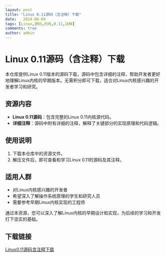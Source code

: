```yaml
---
layout: post
title: "Linux 0.11源码（含注释）下载"
date:   2024-06-09
tags: [Linux,源码,内核,0.11,注释]
comments: true
author: admin
---
```

# Linux 0.11源码（含注释）下载

本仓库提供Linux 0.11版本的源码下载，源码中包含详细的注释，帮助开发者更好地理解Linux内核的早期版本。无需积分即可下载，适合对Linux内核感兴趣的开发者学习和研究。

## 资源内容
- **Linux 0.11源码**：包含完整的Linux 0.11内核源代码。
- **详细注释**：源码中附有详细的注释，解释了关键部分的实现原理和代码逻辑。

## 使用说明
1. 下载本仓库中的资源文件。
2. 解压文件后，即可查看和学习Linux 0.11的源码及其注释。

## 适用人群
- 对Linux内核感兴趣的开发者
- 希望深入了解操作系统原理的学生和研究人员
- 需要参考早期Linux内核实现的工程师

通过本资源，您可以深入了解Linux内核的早期设计和实现，为后续的学习和开发打下坚实的基础。

## 下载链接

[Linux0.11源码含注释下载](https://pan.quark.cn/s/4c80e76f02ca)